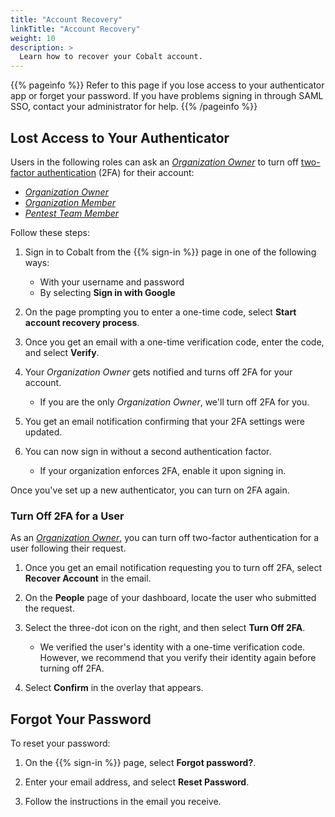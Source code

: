 ```yaml
---
title: "Account Recovery"
linkTitle: "Account Recovery"
weight: 10
description: >
  Learn how to recover your Cobalt account.
---
```


{{% pageinfo %}}
Refer to this page if you lose access to your authenticator app or forget your password. If you have problems signing in through SAML SSO, contact your administrator for help.
{{% /pageinfo %}}

## Lost Access to Your Authenticator

Users in the following roles can ask an [_Organization Owner_](../../glossary/#organization-owner) to turn off [two-factor authentication](../#two-factor-authentication) (2FA) for their account:

- [_Organization Owner_](../../glossary/#organization-owner)
- [_Organization Member_](../../glossary/#organization-member)
- [_Pentest Team Member_](../../glossary/#pentest-team-member)

Follow these steps:

1. Sign in to Cobalt from the {{% sign-in %}} page in one of the following ways:
   - With your username and password
   - By selecting **Sign in with Google**

1. On the page prompting you to enter a one-time code, select **Start account recovery process**.

1. Once you get an email with a one-time verification code, enter the code, and select **Verify**.

1. Your _Organization Owner_ gets notified and turns off 2FA for your account.
   - If you are the only _Organization Owner_, we'll turn off 2FA for you.

1. You get an email notification confirming that your 2FA settings were updated.

1. You can now sign in without a second authentication factor.
   - If your organization enforces 2FA, enable it upon signing in.

Once you've set up a new authenticator, you can turn on 2FA again.

### Turn Off 2FA for a User

As an [_Organization Owner_](../../glossary/#organization-owner), you can turn off two-factor authentication for a user following their request.

1. Once you get an email notification requesting you to turn off 2FA, select **Recover Account** in the email.

1. On the **People** page of your dashboard, locate the user who submitted the request.

1. Select the three-dot icon on the right, and then select **Turn Off 2FA**.
   - We verified the user's identity with a one-time verification code. However, we recommend that you verify their identity again before turning off 2FA.

1. Select **Confirm** in the overlay that appears.

## Forgot Your Password

To reset your password:

1. On the {{% sign-in %}} page, select **Forgot password?**.

1. Enter your email address, and select **Reset Password**.

1. Follow the instructions in the email you receive.
